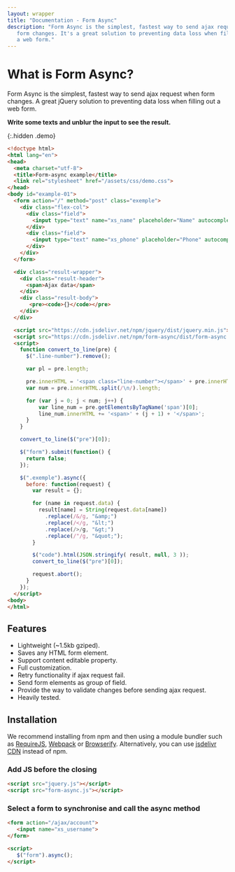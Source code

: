 ```yaml
---
layout: wrapper
title: "Documentation - Form Async"
description: "Form Async is the simplest, fastest way to send ajax request when
   form changes. It's a great solution to preventing data loss when filling out
   a web form."
---
```


# What is Form Async?
Form Async is the simplest, fastest way to send ajax request when form changes.
A great jQuery solution to preventing data loss when filling out a web form.

**Write some texts and unblur the input to see the result.**

{:.hidden .demo}
```html
<!doctype html>
<html lang="en">
<head>
  <meta charset="utf-8">
  <title>Form-async example</title>
  <link rel="stylesheet" href="/assets/css/demo.css">
</head>
<body id="example-01">
  <form action="/" method="post" class="exemple">
    <div class="flex-col">
      <div class="field">
        <input type="text" name="xs_name" placeholder="Name" autocomplete="off">
      </div>
      <div class="field">
        <input type="text" name="xs_phone" placeholder="Phone" autocomplete="off">
      </div>
    </div>
  </form>

  <div class="result-wrapper">
    <div class="result-header">
      <span>Ajax data</span>
    </div>
    <div class="result-body">
       <pre><code>{}</code></pre>
    </div>
  </div>

  <script src="https://cdn.jsdelivr.net/npm/jquery/dist/jquery.min.js"></script>
  <script src="https://cdn.jsdelivr.net/npm/form-async/dist/form-async.min.js"></script>
  <script>
    function convert_to_line(pre) {
      $(".line-number").remove();

      var pl = pre.length;

      pre.innerHTML = '<span class="line-number"></span>' + pre.innerHTML + '<span class="cl"></span>';
      var num = pre.innerHTML.split(/\n/).length;

      for (var j = 0; j < num; j++) {
          var line_num = pre.getElementsByTagName('span')[0];
          line_num.innerHTML += '<span>' + (j + 1) + '</span>';
      }
    }

    convert_to_line($("pre")[0]);

    $("form").submit(function() {
      return false;
    });

    $(".exemple").async({
      before: function(request) {
        var result = {};

        for (name in request.data) {
          result[name] = String(request.data[name])
            .replace(/&/g, "&amp;")
            .replace(/</g, "&lt;")
            .replace(/>/g, "&gt;")
            .replace(/"/g, "&quot;");
        }

        $("code").html(JSON.stringify( result, null, 3 ));
        convert_to_line($("pre")[0]);

        request.abort();
      }
    });
  </script>
<body>
</html>
```

## Features
- Lightweight (~1.5kb gziped).
- Saves any HTML form element.
- Support content editable property.
- Full customization.
- Retry functionality if ajax request fail.
- Send form elements as group of field.
- Provide the way to validate changes before sending ajax request.
- Heavily tested.

## Installation
We recommend installing from npm and then using a module bundler such as
[RequireJS](https://requirejs.org), [Webpack](https://webpack.js.org) or
[Browserify](http://browserify.org). Alternatively, you can use [jsdelivr
CDN](https://www.jsdelivr.com/package/npm/form-async) instead of npm.

### Add JS before the closing </body>

```html
<script src="jquery.js"></script>
<script src="form-async.js"></script>
```

### Select a form to synchronise and call the async method
```html
<form action="/ajax/account">
   <input name="xs_username">
</form>

<script>
   $("form").async();
</script>
```
